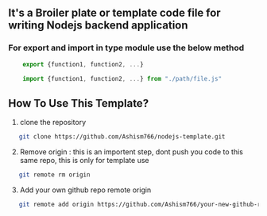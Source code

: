 ## It's a Broiler plate or template code file for writing Nodejs backend application



### For export and import in type module use the below method
```javascript
    export {function1, function2, ...}

    import {function1, function2, ...} from "./path/file.js"

```


## How To Use This Template?

 1. clone the repository
 ```bash
    git clone https://github.com/Ashism766/nodejs-template.git
 ```

 2. Remove origin : this is an importent step, dont push you code to this same repo, this is only for template use

 ```bash 
    git remote rm origin
 ```
 3. Add your own github repo remote origin
 ```bash
    git remote add origin https://github.com/Ashism766/your-new-github-repo-name.git
 ```